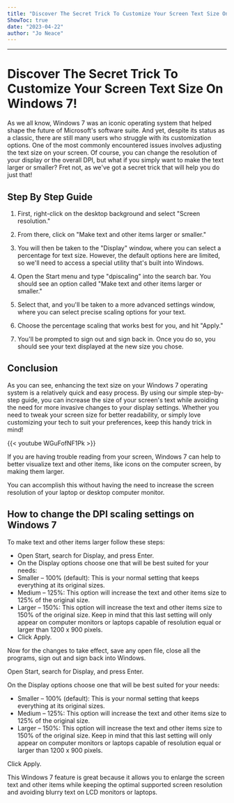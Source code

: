 ```yaml
---
title: "Discover The Secret Trick To Customize Your Screen Text Size On Windows 7!"
ShowToc: true 
date: "2023-04-22"
author: "Jo Neace"
---
```

*****
# Discover The Secret Trick To Customize Your Screen Text Size On Windows 7!

As we all know, Windows 7 was an iconic operating system that helped shape the future of Microsoft's software suite. And yet, despite its status as a classic, there are still many users who struggle with its customization options. One of the most commonly encountered issues involves adjusting the text size on your screen. Of course, you can change the resolution of your display or the overall DPI, but what if you simply want to make the text larger or smaller? Fret not, as we've got a secret trick that will help you do just that!

## Step By Step Guide

1. First, right-click on the desktop background and select "Screen resolution."

2. From there, click on "Make text and other items larger or smaller."

3. You will then be taken to the "Display" window, where you can select a percentage for text size. However, the default options here are limited, so we'll need to access a special utility that's built into Windows.

4. Open the Start menu and type "dpiscaling" into the search bar. You should see an option called "Make text and other items larger or smaller."

5. Select that, and you'll be taken to a more advanced settings window, where you can select precise scaling options for your text.

6. Choose the percentage scaling that works best for you, and hit "Apply."

7. You'll be prompted to sign out and sign back in. Once you do so, you should see your text displayed at the new size you chose.

## Conclusion 

As you can see, enhancing the text size on your Windows 7 operating system is a relatively quick and easy process. By using our simple step-by-step guide, you can increase the size of your screen's text while avoiding the need for more invasive changes to your display settings. Whether you need to tweak your screen size for better readability, or simply love customizing your tech to suit your preferences, keep this handy trick in mind!

{{< youtube WGuFofNF1Pk >}} 



If you are having trouble reading from your screen, Windows 7 can help to better visualize text and other items, like icons on the computer screen, by making them larger.
 
You can accomplish this without having the need to increase the screen resolution of your laptop or desktop computer monitor.
 
## How to change the DPI scaling settings on Windows 7
 
To make text and other items larger follow these steps:
 
- Open Start, search for Display, and press Enter.
 - On the Display options choose one that will be best suited for your needs:
 - Smaller – 100% (default): This is your normal setting that keeps everything at its original sizes.
 - Medium – 125%: This option will increase the text and other items size to 125% of the original size.
 - Larger – 150%: This option will increase the text and other items size to 150% of the original size. Keep in mind that this last setting will only appear on computer monitors or laptops capable of resolution equal or larger than 1200 x 900 pixels.
 - Click Apply.

 
Now for the changes to take effect, save any open file, close all the programs, sign out and sign back into Windows.
 
Open Start, search for Display, and press Enter.
 
On the Display options choose one that will be best suited for your needs:
 
- Smaller – 100% (default): This is your normal setting that keeps everything at its original sizes.
 - Medium – 125%: This option will increase the text and other items size to 125% of the original size.
 - Larger – 150%: This option will increase the text and other items size to 150% of the original size. Keep in mind that this last setting will only appear on computer monitors or laptops capable of resolution equal or larger than 1200 x 900 pixels.

 

 
Click Apply.
 
This Windows 7 feature is great because it allows you to enlarge the screen text and other items while keeping the optimal supported screen resolution and avoiding blurry text on LCD monitors or laptops.




